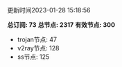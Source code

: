 更新时间2023-01-28 15:18:56

**总订阅: 73**
**总节点: 2317**
**有效节点: 300**
- trojan节点: 47
- v2ray节点: 128
- ss节点: 125
